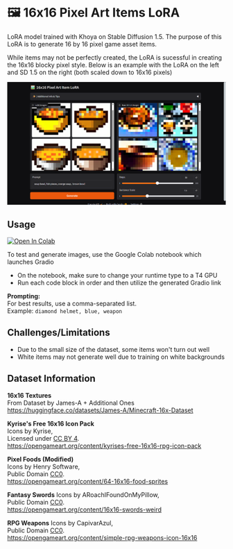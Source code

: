 # 🖼️ 16x16 Pixel Art Items LoRA

LoRA model trained with Khoya on Stable Diffusion 1.5. The purpose of this LoRA is to generate 16 by 16 pixel game asset items. 

While items may not be perfectly created, the LoRA is sucessful in creating the 16x16 blocky pixel style. Below is an example with the LoRA on the left and SD 1.5 on the right (both scaled down to 16x16 pixels)

![Image showing example output, comparing the LoRA and SD 1.5 output](Interface_Example.png)

## Usage 
<a target="_blank" href="https://colab.research.google.com/github/Jhr-4/PixelArt_LoRA/blob/main/PixelArt_LoRA_Gradio.ipynb">
  <img src="https://colab.research.google.com/assets/colab-badge.svg" alt="Open In Colab"/>
</a>

To test and generate images, use the Google Colab notebook which launches Gradio

- On the notebook, make sure to change your runtime type to a T4 GPU
- Run each code block in order and then utilize the generated Gradio link

**Prompting:**  
For best results, use a comma-separated list.  
Example: `diamond helmet, blue, weapon`

## Challenges/Limitations
- Due to the small size of the dataset, some items won't turn out well
- White items may not generate well due to training on white backgrounds

## Dataset Information

**16x16 Textures**   
From Dataset by James-A + Additional Ones   
https://huggingface.co/datasets/James-A/Minecraft-16x-Dataset

**Kyrise's Free 16x16 Icon Pack**   
Icons by Kyrise,    
Licensed under [CC BY 4](https://creativecommons.org/licenses/by/4.0/).     
https://opengameart.org/content/kyrises-free-16x16-rpg-icon-pack

**Pixel Foods (Modified)**  
Icons by Henry Software,    
Public Domain [CC0](https://creativecommons.org/publicdomain/zero/1.0/).    
https://opengameart.org/content/64-16x16-food-sprites

**Fantasy Swords**
Icons by ARoachIFoundOnMyPillow,    
Public Domain [CC0](https://creativecommons.org/publicdomain/zero/1.0/).    
https://opengameart.org/content/16x16-swords-weird

**RPG Weapons**
Icons by CapivarAzul,    
Public Domain [CC0](https://creativecommons.org/publicdomain/zero/1.0/).    
https://opengameart.org/content/simple-rpg-weapons-icon-16x16